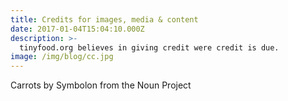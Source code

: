 ```yaml
---
title: Credits for images, media & content 
date: 2017-01-04T15:04:10.000Z
description: >-
  tinyfood.org believes in giving credit were credit is due.
image: /img/blog/cc.jpg
---
```




Carrots by Symbolon from the Noun Project
